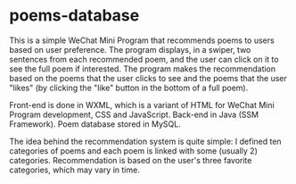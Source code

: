 # poems-database
This is a simple WeChat Mini Program that recommends poems to users based on user preference. The program displays, in a swiper, two sentences from each recommended poem, and the user can click on it to see the full poem if interested. The program makes the recommendation based on the poems that the user clicks to see and the poems that the user "likes" (by clicking the "like" button in the bottom of a full poem).

Front-end is done in WXML, which is a variant of HTML for WeChat Mini Program development, CSS and JavaScript. Back-end in Java (SSM Framework). Poem database stored in MySQL.


The idea behind the recommendation system is quite simple: I defined ten categories of poems and each poem is linked with some (usually 2) categories. Recommendation is based on the user's three favorite categories, which may vary in time.
